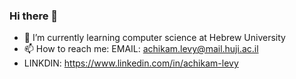 ### Hi there 👋

- 🌱 I’m currently learning computer science at Hebrew University
- 📫 How to reach me: EMAIL: achikam.levy@mail.huji.ac.il
- LINKDIN: https://www.linkedin.com/in/achikam-levy


<!--
**Achikam-Levy/Achikam-Levy** is a ✨ _special_ ✨ repository because its `README.md` (this file) appears on your GitHub profile.

Here are some ideas to get you started:

- 🔭 I’m currently working on ...
- 🌱 I’m currently learning computer science
- 👯 I’m looking to collaborate on ...
- 🤔 I’m looking for help with ...
- 💬 Ask me about ...
- 📫 How to reach me: ...
- 😄 Pronouns: ...
- ⚡ Fun fact: ...
-->
